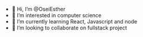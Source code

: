 - 👋 Hi, I’m @OseiEsther
- 👀 I’m interested in computer science
- 🌱 I’m currently learning React, Javascript and node
- 💞️ I’m looking to collaborate on fullstack project


<!---
OseiEsther/OseiEsther is a ✨ special ✨ repository because its `README.md` (this file) appears on your GitHub profile.
You can click the Preview link to take a look at your changes.
--->

